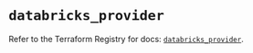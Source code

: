 # `databricks_provider`

Refer to the Terraform Registry for docs: [`databricks_provider`](https://registry.terraform.io/providers/databricks/databricks/1.83.0/docs/resources/provider).
